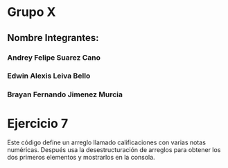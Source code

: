 # Grupo X
## Nombre Integrantes:
### Andrey Felipe Suarez Cano
### Edwin Alexis Leiva Bello
### Brayan Fernando Jimenez Murcia

# Ejercicio 7
Este código define un arreglo llamado calificaciones con varias notas numéricas.
Después usa la desestructuración de arreglos para obtener los dos primeros elementos y mostrarlos en la consola.